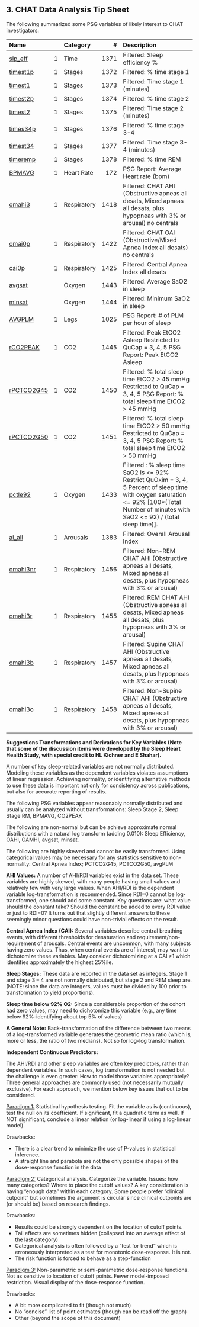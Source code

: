## 3. CHAT Data Analysis Tip Sheet

The following summarized some  PSG variables of likely interest to CHAT investigators:

| Name                                            |     |  Category     |     #  |  Description                               |
|:------------------------------------------------|:---:|:--------------|-------:|:-------------------------------------------|
|  [slp_eff](/collection?d=chat&s=slp_eff)        |  1  |  Time         |  1371  |  Filtered: Sleep efficiency %              |
|  [timest1p](/collection?d=chat&s=timest1p)      |  1  |  Stages       |  1372  |  Filtered: % time stage 1                  |
|  [timest1](/collection?d=chat&s=timest1)        |  1  |  Stages       |  1373  |  Filtered: Time stage 1 (minutes)          |
|  [timest2p](/collection?d=chat&s=timest2p)      |  1  |  Stages       |  1374  |  Filtered: % time stage 2                  |
|  [timest2](/collection?d=chat&s=timest2)        |  1  |  Stages       |  1375  |  Filtered: Time stage 2 (minutes)          |
|  [times34p](/collection?d=chat&s=times34p)      |  1  |  Stages       |  1376  |  Filtered: % time stage 3-4                |
|  [timest34](/collection?d=chat&s=timest34)      |  1  |  Stages       |  1377  |  Filtered: Time stage 3-4 (minutes)        |
|  [timeremp](/collection?d=chat&s=timeremp)      |  1  |  Stages       |  1378  |  Filtered: % time REM                      |
|  [BPMAVG](/collection?d=chat&s=BPMAVG)          |  1  |  Heart Rate   |  172   |  PSG Report: Average Heart rate (bpm)      |
|  [omahi3](/collection?d=chat&s=omahi3)          |  1  |  Respiratory  |  1418  |  Filtered: CHAT AHI <br /> (Obstructive apneas all desats, Mixed apneas all desats, plus hypopneas with 3% or arousal) no centrals  |
|  [omai0p](/collection?d=chat&s=omai0p)          |  1  |  Respiratory  |  1422  |  Filtered: CHAT OAI (Obstructive/Mixed Apnea Index all desats) no centrals  |
|  [cai0p](/collection?d=chat&s=cai0p)            |  1  |  Respiratory  |  1425  |  Filtered: Central Apnea Index all desats  |
|  [avgsat](/collection?d=chat&s=avgsat)          |     |  Oxygen       |  1443  |  Filtered: Average SaO2 in sleep           |
|  [minsat](/collection?d=chat&s=minsat)          |     |  Oxygen       |  1444  |  Filtered: Minimum SaO2 in sleep           |
|  [AVGPLM](/collection?d=chat&s=AVGPLM)          |  1  |  Legs         |  1025  |  PSG Report: # of PLM per hour of sleep    |
|  [rCO2PEAK](/collection?d=chat&s=rCO2PEAK)      |  1  |  CO2          |  1445  |  Filtered: Peak EtCO2 Asleep Restricted to QuCap = 3, 4, 5 PSG Report: Peak EtCO2 Asleep  |
|  [rPCTCO2G45](/collection?d=chat&s=rPCTCO2G45)  |  1  |  CO2          |  1450  |  Filtered: % total sleep time EtCO2 > 45 mmHg  Restricted to QuCap = 3, 4, 5 PSG Report: % total sleep time EtCO2 > 45 mmHg  |
|  [rPCTCO2G50](/collection?d=chat&s=rPCTCO2G50)  |  1  |  CO2          |  1451  |  Filtered: % total sleep time EtCO2 > 50 mmHg  Restricted to QuCap = 3, 4, 5 PSG Report: % total sleep time EtCO2 > 50 mmHg  |
|  [pctle92](/collection?d=chat&s=pctle92)        |  1  |  Oxygen       |  1433  |  Filtered : % sleep time SaO2 is <= 92%  Restrict QuOxim = 3, 4, 5 Percent of sleep time with oxygen saturation <= 92%  [100*(Total Number of minutes with SaO2 <= 92) / (total sleep time)].  |
|  [ai_all](/collection?d=chat&s=ai_all)          |  1  |  Arousals     |  1383  |  Filtered: Overall Arousal Index           |
|  [omahi3nr](/collection?d=chat&s=omahi3nr)      |  1  |  Respiratory  |  1456  |  Filtered: Non-REM CHAT AHI (Obstructive apneas all desats, Mixed apneas all desats, plus hypopneas with 3% or arousal)  |
|  [omahi3r](/collection?d=chat&s=omahi3r)        |  1  |  Respiratory  |  1455  |  Filtered: REM CHAT AHI (Obstructive apneas all desats, Mixed apneas all desats, plus hypopneas with 3% or arousal)  |
|  [omahi3b](/collection?d=chat&s=omahi3b)        |  1  |  Respiratory  |  1457  |  Filtered: Supine CHAT AHI (Obstructive apneas all desats, Mixed apneas all desats, plus hypopneas with 3% or arousal)  |
|  [omahi3o](/collection?d=chat&s=omahi3o)        |  1  |  Respiratory  |  1458  |  Filtered: Non-Supine CHAT AHI (Obstructive apneas all desats, Mixed apneas all desats, plus hypopneas with 3% or arousal)  |


**Suggestions Transformations and Derivations for Key Variables (Note that some of the discussion items were developed by the Sleep Heart Health Study, with special credit to HL Kichner and E Shahar).**


A number of key sleep-related variables are not normally distributed.  Modeling these variables as the dependent variables violates assumptions of linear regression.  Achieving normality, or identifying alternative methods to use these data is important not only for consistency across publications, but also for accurate reporting of results.

The following PSG variables appear reasonably normally distributed and usually can be analyzed without transformations:  Sleep Stage 2, Sleep Stage RM, BPMAVG, CO2PEAK

The following are non-normal but can be achieve approximate normal distributions with a natural log transform (adding 0.010): Sleep Efficiency, OAHI, OAMHI, avgsat, minsat.

The following are highly skewed and cannot be easily transformed. Using categorical values may be necessary for any statistics sensitive to non-normality: Central Apnea Index; PCTCO2G45, PCTCO2G50, avgPLM

**AHI Values:** A number of AHI/RDI variables exist in the data set. These variables are highly skewed, with many people having small values and relatively few with very large values.  When AHI/RDI is the dependent variable log-transformation is recommended.  Since RDI=0 cannot be log-transformed, one should add some constant.  Key questions are: what value should the constant take? Should the constant be added to every RDI value or just to RDI=0? It turns out that slightly different answers to these seemingly minor questions could have non-trivial effects on the result.

**Central Apnea Index (CAI):**  Several variables describe central breathing events, with different thresholds for desaturation and requirement/non-requirement of arousals.  Central events are uncommon, with many subjects having zero values. Thus, when central events are of interest, may want to dichotomize these variables.  May consider dichotomizing at a CAI >1 which identifies approximately the highest 25%ile.

**Sleep Stages:** These data are reported in the data set as integers. Stage 1 and stage 3 – 4 are not normally distributed, but stage 2 and REM sleep are. (NOTE: since the data are integers, values must be divided by 100 prior to transformation to yield proportions).

**Sleep time below 92% O2:** Since a considerable proportion of the cohort had zero values, may need to dichotomize this variable (e.g., any time below 92%-identifying about top 5% of values)

**A General Note:** Back-transformation of the difference between two means of a log-transformed variable generates the geometric mean ratio (which is, more or less, the ratio of two medians). Not so for log-log transformation.

**Independent Continuous Predictors:**

The AHI/RDI and other sleep variables are often key predictors, rather than dependent variables. In such cases, log transformation is not needed but the challenge is even greater:  How to model those variables appropriately?  Three general approaches are commonly used (not necessarily mutually exclusive).  For each approach, we mention below key issues that out to be considered.

<u>Paradigm 1:</u>  Statistical hypothesis testing. Fit the variable as is (continuous), test the null on its coefficient. If significant, fit a quadratic term as well.  If NOT significant, conclude a linear relation (or log-linear if using a log-linear model).

Drawbacks:

- There is a clear trend to minimize the use of P-values in statistical inference.
- A straight line and parabola are not the only possible shapes of the dose-response function in the data

<u>Paradigm 2:</u>  Categorical analysis.  Categorize the variable.  Issues:  how many categories?  Where to place the cutoff values?  A key consideration is having “enough data” within each category.  Some people prefer “clinical cutpoint” but sometimes the argument is circular since clinical cutpoints are (or should be) based on research findings.

Drawbacks:

- Results could be strongly dependent on the location of cutoff points.
- Tail effects are sometimes hidden (collapsed into an average effect of the last category)
- Categorical analysis is often followed by a “test for trend” which is erroneously interpreted as a test for monotonic dose-response. It is not.
- The risk function is forced to behave as a step-function

<u>Paradigm 3:</u>  Non-parametric or semi-parametric dose-response functions. Not as sensitive to location of cutoff points. Fewer model-imposed restriction. Visual display of the dose-response function.

Drawbacks:

- A bit more complicated to fit (though not much)
- No “concise” list of point estimates (though can be read off the graph)
- Other (beyond the scope of this document)

